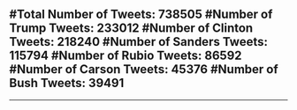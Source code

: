 #Total Number of Tweets: 738505 
#Number of Trump Tweets: 233012
#Number of Clinton Tweets: 218240
#Number of Sanders Tweets: 115794
#Number of Rubio Tweets: 86592
#Number of Carson Tweets: 45376
#Number of Bush Tweets: 39491
---
---
